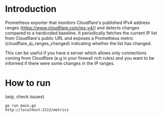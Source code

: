 # Introduction

Prometheus exporter that monitors Cloudflare's published IPv4 address ranges (https://www.cloudflare.com/ips-v4/) and detects changes compared to a hardcoded baseline. It periodically fetches the current IP list from Cloudflare's public URL and exposes a Prometheus metric (cloudflare_ip_ranges_changed) indicating whether the list has changed.

This can be useful if you have a server which allows only connections coming from Cloudflare (e.g in your firewall rich rules) and you want to be informed if there were some changes in the IP ranges.

# How to run

(wip, check issues)

```
go run main.go
http://localhost:2112/metrics
```